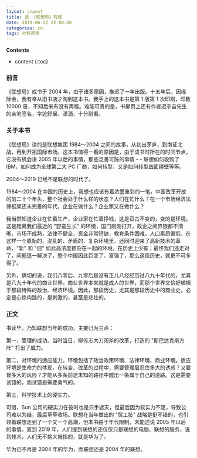```yaml
---
layout: cnpost
title: 读 《联想局》有感
date: 2019-06-22 22:00:00
categories: cn
tags: 社科阅读
--- 
```


__Contents__

* content
{:toc}


### 前言
《联想局》成书于 2004 年，由于诸多原因，推迟了一年出版。十五年后，因缘际会，我有幸从旧书店才淘到这本书。我手上的这本书是第 1 版第 1 次印刷，印数 10000 册，不知后来有没有再版。难能可贵的是，书扉页上还有作者迟宇宙先生的亲笔签名，字迹舒展、潇洒，十分耐看。

### 关于本书
《联想局》讲的是联想集团 1984～2004 之间的故事，从初出茅庐，到南征北战，再到开拓国际市场。这本书值得一看的原因是，由于成书时所在的时间节点，它没有机会讲 2005 年以后的事情，那些泛善可陈的事情 - - 联想如何收购了 IBM，如何成为全球第二大 PC 厂商，如何转型，又是如何转型四面碰壁等等。

2004～2019 已经不是联想的时代了。

1984～2004 在中国的历史上，我想也应该有着浓墨重彩的一笔。中国改革开放的前二十个年头，整个社会处于什么样的状态？人们在忙什么？在一个市场经济法律框架还未完善的年代，企业在做什么？企业家又在做什么？

我当然知道企业在忙着生产，企业家在忙着挣钱，这是亘古不变的，变的是环境。这是距离我们最近的 "野蛮生长" 的环境，国门刚刚打开，政企之间界限都不清晰，市场不成熟，法律不健全，资金非常短缺，教育条件困难，人口素质偏低，在这样一个原始的、混乱的、矛盾的、复杂环境里，还同时迎来了高新技术的革命，"新" 和 "旧" 如此高浓度掺杂在一起的环境，在历史上少有；最终我们还走对了，问题逐一解决了，整个中国因此巨变了、富强了，那么这段历史，就更不可多得了。

另外，确切的说，我们八零后、九零后是没有正儿八经经历过八九十年代的，尤其是八九十年代的商业世界。商业世界本来就是成人的世界，而那个世界又恰好植根于那段特殊的政治、经济环境。因此，那段历史，尤其是那段历史中的商业史，必定是心惊肉跳的，是刺激的，甚至是悲壮的。

### 正文

书读毕，乃知联想当年的成功，主要归为三点：

第一，管理的成功。当时当日，柳传志大刀阔斧的改革，打造的 "斯巴达克斯方阵" 打出了威力。

第二，对环境的适应能力。环境包括了政治政策环境、法律环境、商业环境。适应环境是生命力的体现，在转变、改革的过程中，需要管理层忍住多大的诱惑？又要冒多大的风险？才能从多条前途未知的路径中蹚出一条属于自己的道路。这是需要试错的，而试错是需要勇气的。

第三，科学技术上的硬实力。

可惜，Sun 公司的硬实力在彼时也是只手遮天，但最后因为软实力不足，导致公司难以为继，最后草草收场。联想在当年做出的 "贸工技" 战略是挺不错的，也引领着联想走到了一个又一个高潮，但本书由于年代限制，未能述说 2005 年以后的事情。直到 2019 年，人们提到联想的还仅仅只是联想的电脑、联想的服务，说到技术，人们无不挑大拇指的，就是华为了。

华为已不再是 2004 年的华为，而联想还是 2004 年的联想。